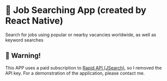 # 🚀 Job Searching App (created by React Native)

Search for jobs using popular or nearby vacancies worldwide, as well as keyword searches

## 📝 Warning!

This APP uses a paid subscription to [Rapid API (JSearch)](https://rapidapi.com/letscrape-6bRBa3QguO5/api/jsearch), so I removed the API key. For a demonstration of the application, please contact me.

